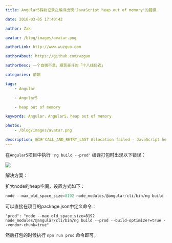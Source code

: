```yaml
---
title: Angular5踩坑记录之编译出现'JavaScript heap out of memory'的错误

date: 2018-03-05 17:40:42

author: Zak

avatar: /blog/images/avatar.png

authorLink: http://www.wuzguo.com

authorAbout: https://github.com/wzguo

authorDesc: 一个自强不息，艰苦奋斗的「十八线码农」

categories: 前端

tags:
	- Angular

	- Angular5

	- heap out of memory

keywords: Angular，Angular5，heap out of memory

photos:
	- /blog/images/avatar.png

description: 解决'CALL_AND_RETRY_LAST Allocation failed - JavaScript heap out of memory'的错误
---
```


在`Angular5`项目中执行 `'ng build --prod'` 编译打包时出现以下错误：

![](/blog/images/201803/4.jpg)

解决方案：

 扩大node的heap空间，设置方式如下：

```js
node --max_old_space_size=8192 node_modules/@angular/cli/bin/ng build --prod
```

可以直接在项目的package.json中定义命令：

```
"prod": "node --max_old_space_size=8192 node_modules/@angular/cli/bin/ng build --prod --build-optimizer=true --vendor-chunk=true"
```

然后打包的时候执行 `npm run prod` 命令即可。
